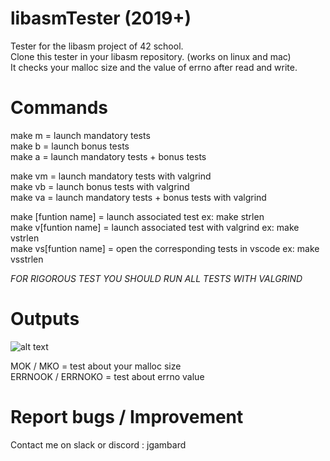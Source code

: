 # libasmTester (2019+)

Tester for the libasm project of 42 school.   
Clone this tester in your libasm repository. (works on linux and mac)  
It checks your malloc size and the value of errno after read and write.


# Commands
make m = launch mandatory tests  
make b = launch bonus tests  
make a = launch mandatory tests + bonus tests 

make vm = launch mandatory tests with valgrind  
make vb = launch bonus tests with valgrind   
make va = launch mandatory tests + bonus tests with valgrind  

make [funtion name] = launch associated test ex: make strlen  
make v[funtion name] = launch associated test with valgrind ex: make vstrlen  
make vs[funtion name] = open the corresponding tests in vscode ex: make vsstrlen  

*FOR RIGOROUS TEST YOU SHOULD RUN ALL TESTS WITH VALGRIND*  

# Outputs

![alt text](https://i.imgur.com/bOLM4c7.png)

MOK / MKO = test about your malloc size  
ERRNOOK / ERRNOKO = test about errno value  

# Report bugs / Improvement
Contact me on slack or discord : jgambard 
